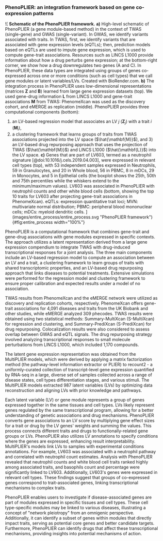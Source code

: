 ### PhenoPLIER: an integration framework based on gene co-expression patterns

![
**Schematic of the PhenoPLIER framework.**
**a)** High-level schematic of PhenoPLIER (a gene module-based method) in the context of TWAS (single-gene) and GWAS (single-variant).
In GWAS, we identify variants associated with traits.
In TWAS, first, we identify variants that are associated with gene expression levels (eQTLs); then, prediction models based on eQTLs are used to impute gene expression, which is used to compute gene-trait associations.
Resources such as LINCS L1000 provide information about how a drug perturbs gene expression; at the bottom-right corner, we show how a drug downregulates two genes (A and C).
In PhenoPLIER, these data types are integrated using groups of genes co-expressed across one or more conditions (such as cell types) that we call gene modules or latent variables/LVs. Created with BioRender.com.
**b)** The integration process in PhenoPLIER uses low-dimensional representations (matrices $\mathbf{Z}$ and $\mathbf{B}$) learned from large gene expression datasets (top).
We used gene-drug information $\mathbf{L}$ from LINCS L1000 and gene-trait associations $\mathbf{M}$ from TWAS: PhenomeXcan was used as the discovery cohort, and eMERGE as replication (middle).
PhenoPLIER provides three computational components (bottom):
1) an LV-based regression model that associates an LV $j$ ($\mathbf{Z}_j$) with a trait $i$ ($\mathbf{M}_i$),
2) a clustering framework that learns groups of traits from TWAS associations projected into the LV space ($\hat{\mathbf{M}}$),
and 3) an LV-based drug repurposing approach that uses the projection of TWAS ($\hat{\mathbf{M}}$) and LINCS L1000 ($\hat{\mathbf{L}}$) into the LV space.
**c)** Genes that are part of LV603, termed as a neutrophil signature [@doi:10.1016/j.cels.2019.04.003], were expressed in relevant cell types (top), with 53 independent samples expressed in Neutrophils, 59 in Granulocytes, and 20 in Whole blood, 56 in PBMC, 8 in mDCs, 29 in Monocytes, and 5 in Epithelial cells (the boxplot shows the 25th, 50th and 75th percentiles while the whiskers extend to the minimum/maximum values).
LV603 was associated in PhenoPLIER with neutrophil counts and other white blood cells (bottom, showing the top 10 traits for LV603 after projecting gene-trait associations in PhenomeXcan).
eQTLs: expression quantitative trait loci;
MVN: multivariate normal distribution;
PBMC: peripheral blood mononuclear cells;
mDCs: myeloid dendritic cells.
](images/entire_process/entire_process.svg "PhenoPLIER framework"){#fig:entire_process width="100%"}


PhenoPLIER is a computational framework that combines gene-trait and gene-drug associations with gene modules expressed in specific contexts.
The approach utilizes a latent representation derived from a large gene expression compendium to integrate TWAS with drug-induced transcriptional responses for a joint analysis.
The three main components include an LV-based regression model to compute an association between an LV and a trait, a clustering framework to learn groups of traits with shared transcriptomic properties, and an LV-based drug repurposing approach that links diseases to potential treatments.
Extensive simulations were performed for the regression model and clustering framework to ensure proper calibration and expected results under a model of no association.


TWAS results from PhenomeXcan and the eMERGE network were utilized as discovery and replication cohorts, respectively.
PhenomeXcan offers gene-trait associations for 4,091 diseases and traits from the UK Biobank and other studies, while eMERGE analyzed 309 phecodes.
TWAS results were obtained using two statistical methods: Summary-MultiXcan (S-MultiXcan) for regression and clustering, and Summary-PrediXcan (S-PrediXcan) for drug repurposing.
Colocalization results were also considered to assess overlap between GWAS and eQTL signals.
The drug repurposing strategy involved analyzing transcriptional responses to small molecule perturbations from LINCS L1000, which included 1,170 compounds.


The latent gene expression representation was obtained from the MultiPLIER models, which were derived by applying a matrix factorization method (the pathway-level information extractor or PLIER) to recount2 - a uniformly-curated collection of transcript-level gene expression quantified by RNA-seq in a large, diverse set of samples collected across a range of disease states, cell types differentiation stages, and various stimuli.
The MultiPLIER models extracted 987 latent variables (LVs) by optimizing data reconstruction and aligning LVs with prior knowledge and pathways.


Each latent variable (LV) or gene module represents a group of genes expressed together in the same tissues and cell types.
LVs likely represent genes regulated by the same transcriptional program, allowing for a better understanding of genetic associations and drug mechanisms.
PhenoPLIER converts gene associations to an LV score by multiplying gene effect sizes for a trait or drug by the LV genes' weights and summing the values.
This process connects different traits and drugs to functionally-related gene groups or LVs.
PhenoPLIER also utilizes LV annotations to specify conditions where the genes are expressed, enhancing result interpretability.
MultiPLIER's models link LVs to samples with experimental conditions annotations.
For example, LV603 was associated with a neutrophil pathway and correlated with neutrophil count estimates.
Analysis with PhenoPLIER revealed that neutrophil counts and white blood cell traits ranked highly among associated traits, and basophils count and percentage were significantly linked to LV603.
Additionally, LV603's genes were expressed in relevant cell types.
These findings suggest that groups of co-expressed genes correspond to trait-associated genes, linking transcriptional mechanisms to complex traits.


PhenoPLIER enables users to investigate if disease-associated genes are part of modules expressed in specific tissues and cell types.
These cell type-specific modules may be linked to various diseases, illustrating a concept of "network pleiotropy" from an omnigenic perspective.
Additionally, it can identify a subset of genes within modules that directly impact traits, serving as potential core genes and better candidate targets.
Furthermore, PhenoPLIER can identify drugs that affect these transcriptional mechanisms, providing insights into potential mechanisms of action.
